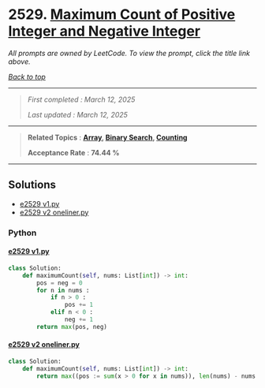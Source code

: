 # 2529. [Maximum Count of Positive Integer and Negative Integer](<https://leetcode.com/problems/maximum-count-of-positive-integer-and-negative-integer>)

*All prompts are owned by LeetCode. To view the prompt, click the title link above.*

*[Back to top](<../README.md>)*

------

> *First completed : March 12, 2025*
>
> *Last updated : March 12, 2025*

------

> **Related Topics** : **[Array](<by_topic/Array.md>), [Binary Search](<by_topic/Binary Search.md>), [Counting](<by_topic/Counting.md>)**
>
> **Acceptance Rate** : **74.44 %**

------

## Solutions

- [e2529 v1.py](<../my-submissions/e2529 v1.py>)
- [e2529 v2 oneliner.py](<../my-submissions/e2529 v2 oneliner.py>)
### Python
#### [e2529 v1.py](<../my-submissions/e2529 v1.py>)
```Python
class Solution:
    def maximumCount(self, nums: List[int]) -> int:
        pos = neg = 0
        for n in nums :
            if n > 0 :
                pos += 1
            elif n < 0 :
                neg += 1
        return max(pos, neg)
```

#### [e2529 v2 oneliner.py](<../my-submissions/e2529 v2 oneliner.py>)
```Python
class Solution:
    def maximumCount(self, nums: List[int]) -> int:
        return max((pos := sum(x > 0 for x in nums)), len(nums) - nums.count(0) - pos)
```

